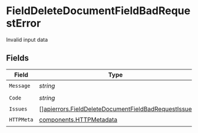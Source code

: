# FieldDeleteDocumentFieldBadRequestError

Invalid input data


## Fields

| Field                                                                                                                    | Type                                                                                                                     | Required                                                                                                                 | Description                                                                                                              |
| ------------------------------------------------------------------------------------------------------------------------ | ------------------------------------------------------------------------------------------------------------------------ | ------------------------------------------------------------------------------------------------------------------------ | ------------------------------------------------------------------------------------------------------------------------ |
| `Message`                                                                                                                | *string*                                                                                                                 | :heavy_check_mark:                                                                                                       | N/A                                                                                                                      |
| `Code`                                                                                                                   | *string*                                                                                                                 | :heavy_check_mark:                                                                                                       | N/A                                                                                                                      |
| `Issues`                                                                                                                 | [][apierrors.FieldDeleteDocumentFieldBadRequestIssue](../../models/apierrors/fielddeletedocumentfieldbadrequestissue.md) | :heavy_minus_sign:                                                                                                       | N/A                                                                                                                      |
| `HTTPMeta`                                                                                                               | [components.HTTPMetadata](../../models/components/httpmetadata.md)                                                       | :heavy_check_mark:                                                                                                       | N/A                                                                                                                      |